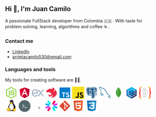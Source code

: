 ## Hi :wave:, I'm Juan Camilo

A passionate FullStack developer from Colombia :colombia: . With taste for problem solving, learning, algorithms and coffee :coffee: .

### Contact me
* [LinkedIn](https://www.linkedin.com/in/juan-camilo-arrieta-bernal-b05766165/?originalSubdomain=co)
* [arrietacamilo530@gmail.com](mailto:arrietacamilo530@gmail.com)

### Languages and tools
My tools for creating software are :technologist:.

<img src="./assets/nodejs.svg" width="40" height="40" alt="nodejs"/> <img src="./assets/angular.svg" width="40" height="40" alt="angular"/>
<img src="./assets/expressjs.svg" width="40" height="40" alt="express"/>
<img src="./assets/nestjs.svg" width="40" height="40" alt="nest"/>
<img src="./assets/typescript.svg" width="40" height="40" alt="ts"/>
<img src="./assets/javascript.svg" width="40" height="40" alt="js"/>
<img src="./assets/postgresql.svg" width="40" height="40" alt="pg"/>
<img src="./assets/mysql.svg" width="40" height="40" alt="ms"/>
<img src="./assets/mongodb.svg" width="40" height="40" alt="mongo"/>
<img src="./assets/sequelize.svg" width="40" height="40" alt="sq"/>
<img src="./assets/typeorm.svg" width="40" height="40" alt="typeorm"/>
<img src="./assets/linux.svg" width="40" height="40" alt="linux"/>
<img src="./assets/terminal.svg" width="40" height="40" alt="terminal"/>
<img src="./assets/bash.svg" width="40" height="40" alt="bash"/>
<img src="./assets/jwt.svg" width="40" height="40" alt="jwt"/>
<img src="./assets/git.svg" width="40" height="40" alt="git"/>
<img src="./assets/html.svg" width="40" height="40" alt="html"/>
<img src="./assets/css.svg" width="40" height="40" alt="css"/>
